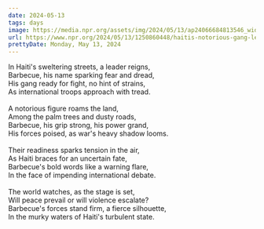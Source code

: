 ```yaml
---
date: 2024-05-13
tags: days
image: https://media.npr.org/assets/img/2024/05/13/ap24066684813546_wide-1ae78a308ddb23c523c1b97683fbe982446f208f.jpg?s=1400&c=100&f=jpeg
url: https://www.npr.org/2024/05/13/1250860448/haitis-notorious-gang-leader-barbecue-says-his-forces-are-ready-for-a-long-fight
prettyDate: Monday, May 13, 2024
---
```

In Haiti's sweltering streets, a leader reigns,<br>Barbecue, his name sparking fear and dread,<br>His gang ready for fight, no hint of strains,<br>As international troops approach with tread.<br><br>A notorious figure roams the land,<br>Among the palm trees and dusty roads,<br>Barbecue, his grip strong, his power grand,<br>His forces poised, as war's heavy shadow looms.<br><br>Their readiness sparks tension in the air,<br>As Haiti braces for an uncertain fate,<br>Barbecue's bold words like a warning flare,<br>In the face of impending international debate.<br><br>The world watches, as the stage is set,<br>Will peace prevail or will violence escalate?<br>Barbecue's forces stand firm, a fierce silhouette,<br>In the murky waters of Haiti's turbulent state.